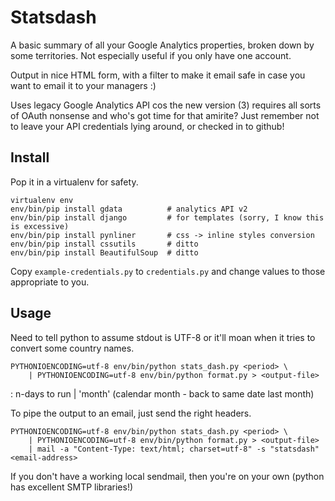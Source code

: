 Statsdash
=========

A basic summary of all your Google Analytics properties, broken down by some territories.  Not especially useful if you only have one account.

Output in nice HTML form, with a filter to make it email safe in case you want to email it to your managers :)

Uses legacy Google Analytics API cos the new version (3) requires all sorts of OAuth nonsense and who's got time for that amirite?  Just remember not to leave your API credentials lying around, or checked in to github!

Install
-------

Pop it in a virtualenv for safety.

```shell
virtualenv env
env/bin/pip install gdata          # analytics API v2
env/bin/pip install django         # for templates (sorry, I know this is excessive)
env/bin/pip install pynliner       # css -> inline styles conversion
env/bin/pip install cssutils       # ditto
env/bin/pip install BeautifulSoup  # ditto
```

Copy ```example-credentials.py``` to ```credentials.py``` and change values to those appropriate to you.

Usage
-----

Need to tell python to assume stdout is UTF-8 or it'll moan when it tries to convert some country names.

```shell
PYTHONIOENCODING=utf-8 env/bin/python stats_dash.py <period> \
	| PYTHONIOENCODING=utf-8 env/bin/python format.py > <output-file>
```

<period>:
	n-days to run  | 'month' (calendar month - back to same date last month)

To pipe the output to an email, just send the right headers.

```shell
PYTHONIOENCODING=utf-8 env/bin/python stats_dash.py <period> \
	| PYTHONIOENCODING=utf-8 env/bin/python format.py > <output-file>
	| mail -a "Content-Type: text/html; charset=utf-8" -s "statsdash" <email-address>
```

If you don't have a working local sendmail, then you're on your own (python has excellent SMTP libraries!)
